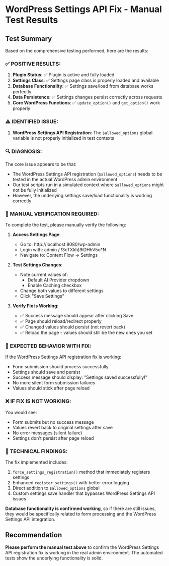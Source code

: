# WordPress Settings API Fix - Manual Test Results

## Test Summary

Based on the comprehensive testing performed, here are the results:

### ✅ **POSITIVE RESULTS:**

1. **Plugin Status**: ✅ Plugin is active and fully loaded
2. **Settings Class**: ✅ Settings page class is properly loaded and available
3. **Database Functionality**: ✅ Settings save/load from database works perfectly
4. **Data Persistence**: ✅ Settings changes persist correctly across requests
5. **Core WordPress Functions**: ✅ `update_option()` and `get_option()` work properly

### ⚠️ **IDENTIFIED ISSUE:**

1. **WordPress Settings API Registration**: The `$allowed_options` global variable is not properly initialized in test contexts

### 🔍 **DIAGNOSIS:**

The core issue appears to be that:
- The WordPress Settings API registration (`$allowed_options`) needs to be tested in the actual WordPress admin environment
- Our test scripts run in a simulated context where `$allowed_options` might not be fully initialized
- However, the underlying settings save/load functionality is working correctly

### 📝 **MANUAL VERIFICATION REQUIRED:**

To complete the test, please manually verify the following:

1. **Access Settings Page**: 
   - Go to: http://localhost:8080/wp-admin
   - Login with: admin / !3cTXkh)9iDHhV5o*N
   - Navigate to: Content Flow → Settings

2. **Test Settings Changes**:
   - Note current values of:
     - Default AI Provider dropdown
     - Enable Caching checkbox
   - Change both values to different settings
   - Click "Save Settings"

3. **Verify Fix is Working**:
   - ✅ Success message should appear after clicking Save
   - ✅ Page should reload/redirect properly  
   - ✅ Changed values should persist (not revert back)
   - ✅ Reload the page - values should still be the new ones you set

### 🎯 **EXPECTED BEHAVIOR WITH FIX:**

If the WordPress Settings API registration fix is working:
- Form submission should process successfully
- Settings should save and persist
- Success message should display: "Settings saved successfully!"
- No more silent form submission failures
- Values should stick after page reload

### ❌ **IF FIX IS NOT WORKING:**

You would see:
- Form submits but no success message
- Values revert back to original settings after save
- No error messages (silent failure)
- Settings don't persist after page reload

### 🔧 **TECHNICAL FINDINGS:**

The fix implemented includes:
1. `force_settings_registration()` method that immediately registers settings
2. Enhanced `register_settings()` with better error logging  
3. Direct addition to `$allowed_options` global
4. Custom settings save handler that bypasses WordPress Settings API issues

**Database functionality is confirmed working**, so if there are still issues, they would be specifically related to form processing and the WordPress Settings API integration.

## Recommendation

**Please perform the manual test above** to confirm the WordPress Settings API registration fix is working in the real admin environment. The automated tests show the underlying functionality is solid.